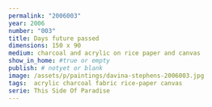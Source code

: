 ```yaml
---
permalink: "2006003"
year: 2006
number: "003"
title: Days future passed
dimensions: 150 x 90
medium: charcoal and acrylic on rice paper and canvas
show_in_home: #true or empty
publish: # notyet or blank
image: /assets/p/paintings/davina-stephens-2006003.jpg
tags:  acrylic charcoal fabric rice-paper canvas
serie: This Side Of Paradise
---
```


